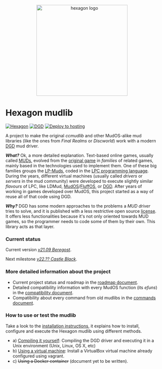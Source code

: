 <p align="center">
  <img width="300" alt="hexagon logo" src="/assets/hexagon_logo.png">
</p>

Hexagon mudlib
==============

[![Hexagon](https://img.shields.io/badge/Hexagon-v21.09%20Beregost-yellow)](https://github.com/houseofmaldorne/hexagon)
[![DGD](https://img.shields.io/badge/DGD-1.6.20-green.svg)](https://github.com/dworkin/dgd)
[![Deploy to hosting](https://github.com/houseofmaldorne/hexagon/workflows/Deploy%20to%20hosting/badge.svg)](https://github.com/houseofmaldorne/hexagon/actions)

A project to make the original _ccmudlib_ and other MudOS-alike mud libraries (like the ones from _Final
Realms_ or _Discworld_) work with a modern [DGD](https://github.com/dworkin/dgd) mud driver.

**_What?_** Ok, a more detailed explanation. Text-based online games, usually called [MUDs](https://en.wikipedia.org/wiki/MUD), evolved from the [original game](https://en.wikipedia.org/wiki/MUD1) in _families_ of related games, mainly based in the technologies used to implement them. One of these big families groups the [LP-Muds](https://en.wikipedia.org/wiki/LPMud), coded in the [LPC programming language](https://en.wikipedia.org/wiki/LPC_(programming_language)). During the years, different virtual machines (usually called _drivers_ or _servers_ in the mud community) were developed to execute slightly similar _flavours_ of LPC, like LDMud, [MudOS](https://en.wikipedia.org/wiki/MudOS)/[FluffOS](https://en.wikipedia.org/wiki/FluffOS), or [DGD](https://en.wikipedia.org/wiki/Dworkin%27s_Game_Driver). After years of working in games developed over MudOS, this project started as a way of reuse all of that code using DGD.

**_Why?_** DGD has some modern approaches to the problems a _MUD driver_ tries to solve, and it is published with a less restrictive open source [license](https://github.com/dworkin/dgd/blob/master/LICENSE). It offers less functionalities because it's not only oriented towards MUD games, so the programmer needs to code some of them by their own. This library acts as that layer.

### Current status

Current version *[v21.09 Beregost](https://github.com/houseofmaldorne/hexagon/releases/tag/21.09)*.

Next milestone *[v22.?? Castle Black](docs/roadmap.md#current-milestone-v22-castle-black)*.

### More detailed information about the project
* Current project status and roadmap in the [roadmap document](docs/roadmap.md).
* Detailed compatibility information with every MudOS function (its _efuns_) in the [compatibility document](docs/compatibility.md).
* Compatibility about every command from old mudlibs in the [commands document](docs/commands.md).

### How to use or test the mudlib

Take a look to the [installation instructions](docs/install/readme.md), it explains how to install,
configure and execute the Hexagon mudlib using different methods.
* a) [Compiling it yourself](docs/install/readme.md): Compiling the DGD driver and
  executing it in a Unix environment (Unix, Linux, OS X, etc)
* b) [Using a virtual machine](docs/install/vm/readme.md): Install a VirtualBox
  virtual machine already configured using vagrant.
* c) ~~Using a Docker container~~ (document yet to be written).


